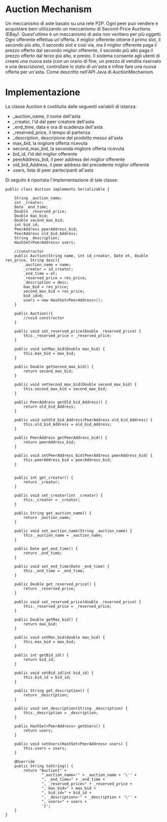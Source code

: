 # Auction Mechanism
Un meccanismo di aste basato su una rete P2P. Ogni peer può vendere e acquistare beni utilizzando un meccanismo di Second-Price Auctions (EBay). Quest'ultimo è un meccanismo di asta non veritiero per più oggetti. Ogni offerente effettua un'offerta. Il miglior offerente ottiene il primo slot, il secondo più alto, il secondo slot e così via, ma il miglior offerente paga il prezzo offerto dal secondo miglior offerente, il secondo più alto paga il prezzo offerto dal terzo più alto, e presto. Il sistema consente agli utenti di creare una nuova asta (con un orario di fine, un prezzo di vendita riservato e una descrizione), controllare lo stato di un'asta e infine fare una nuova offerta per un'asta. Come descritto nell'API Java di AuctionMechanism.

# Implementazione
La classe Auction è costituita dalle seguenti variabili di istanza:

- _auction_name, il nome dell'asta
- _creator, l'id del peer creatore dell'asta
- _end_time, data e ora di scadenza dell'asta
- _reserved_price, il tempo di partenza
- _description, descrizione del prodotto messo all'asta
- max_bid, la migliore offerta ricevuta
- second_max_bid, la seconda migliore offerta ricevuta
- bid_id, l'id del miglior offerente
- peerAddress_bid, il peer address del miglior offerente
- old_bid_Address, il peer address del precedente miglior offerente
- users, lista di peer partecipanti all'asta

Di seguito è riportata l'implementazione di tale classe:

```
public class Auction implements Serializable {

    String _auction_name;
    int _creator;
    Date _end_time;
    Double _reserved_price;
    Double max_bid;
    Double second_max_bid;
    int bid_id;
    PeerAddress peerAddress_bid;
    PeerAddress old_bid_Address;
    String _description;
    HashSet<PeerAddress> users;

    //constructor
    public Auction(String name, int id_creator, Date et, double res_price, String desc){
        _auction_name = name;
        _creator = id_creator;
        _end_time = et;
        _reserved_price = res_price;
        _description = desc;
        max_bid = res_price;
        second_max_bid = res_price;
        bid_id=0;
        users = new HashSet<PeerAddress>();
    }

    public Auction(){
        //void constructor
    }

    public void set_reserved_price(Double _reserved_price) {
        this._reserved_price = _reserved_price;
    }

    public void setMax_bid(Double max_bid) {
        this.max_bid = max_bid;
    }

    public Double getSecond_max_bid() {
        return second_max_bid;
    }

    public void setSecond_max_bid(Double second_max_bid) {
        this.second_max_bid = second_max_bid;
    }

    public PeerAddress getOld_bid_Address() {
        return old_bid_Address;
    }

    public void setOld_bid_Address(PeerAddress old_bid_Address) {
        this.old_bid_Address = old_bid_Address;
    }

    public PeerAddress getPeerAddress_bid() {
        return peerAddress_bid;
    }

    public void setPeerAddress_bid(PeerAddress peerAddress_bid) {
        this.peerAddress_bid = peerAddress_bid;
    }


    public int get_creator() {
        return _creator;
    }

    public void set_creator(int _creator) {
        this._creator = _creator;
    }

    public String get_auction_name() {
        return _auction_name;
    }

    public void set_auction_name(String _auction_name) {
        this._auction_name = _auction_name;
    }

    public Date get_end_time() {
        return _end_time;
    }

    public void set_end_time(Date _end_time) {
        this._end_time = _end_time;
    }

    public Double get_reserved_price() {
        return _reserved_price;
    }

    public void set_reserved_price(double _reserved_price) {
        this._reserved_price = _reserved_price;
    }

    public Double getMax_bid() {
        return max_bid;
    }

    public void setMax_bid(double max_bid) {
        this.max_bid = max_bid;
    }

    public int getBid_id() {
        return bid_id;
    }

    public void setBid_id(int bid_id) {
        this.bid_id = bid_id;
    }

    public String get_description() {
        return _description;
    }

    public void set_description(String _description) {
        this._description = _description;
    }

    public HashSet<PeerAddress> getUsers() {
        return users;
    }

    public void setUsers(HashSet<PeerAddress> users) {
        this.users = users;
    }

    @Override
    public String toString() {
        return "Auction{" +
                "_auction_name='" + _auction_name + '\'' +
                ", _end_time=" + _end_time +
                ", _reserved_price=" + _reserved_price +
                ", max_bid=" + max_bid +
                ", bid_id=" + bid_id +
                ", _description='" + _description + '\'' +
                ", users=" + users +
                '}';
    }
}

```
